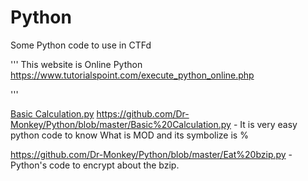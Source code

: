 # Python
Some Python code to use in CTFd

'''
This website is Online Python
https://www.tutorialspoint.com/execute_python_online.php

'''

[Basic Calculation.py](Dr-Monkey/Python/blob/master/Eat%20bzip.py)
<https://github.com/Dr-Monkey/Python/blob/master/Basic%20Calculation.py> - It is very easy python code to know What is MOD and its symbolize is %

<https://github.com/Dr-Monkey/Python/blob/master/Eat%20bzip.py>  - Python's code to encrypt about the bzip.
